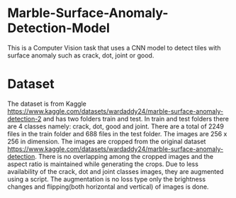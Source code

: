 # Marble-Surface-Anomaly-Detection-Model
This is a Computer Vision task that uses a CNN model to detect tiles with surface anomaly such as crack, dot, joint or good.   
# Dataset
The dataset is from Kaggle https://www.kaggle.com/datasets/wardaddy24/marble-surface-anomaly-detection-2 and has two folders train and test. In train and test folders there are 4 classes namely: crack, dot, good and joint. There are a total of 2249 files in the train folder and 688 files in the test folder. The images are 256 x 256 in dimension. The images are cropped from the original dataset https://www.kaggle.com/datasets/wardaddy24/marble-surface-anomaly-detection. There is no overlapping among the cropped images and the aspect ratio is maintained while generating the crops. Due to less availability of the crack, dot and joint classes images, they are augmented using a script. The augmentation is no loss type only the brightness changes and flipping(both horizontal and vertical) of images is done.
